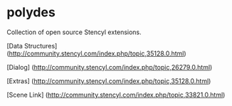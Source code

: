 polydes
=======

Collection of open source Stencyl extensions.

[Data Structures] (http://community.stencyl.com/index.php/topic,35128.0.html)

[Dialog] (http://community.stencyl.com/index.php/topic,26279.0.html)

[Extras] (http://community.stencyl.com/index.php/topic,35128.0.html)

[Scene Link] (http://community.stencyl.com/index.php/topic,33821.0.html)

